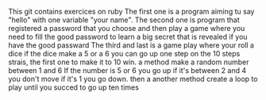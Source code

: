 This git contains exercices on ruby
The first one is a program aiming tu say "hello" with one variable "your name".
The second one is program that registered a password that you choose and then play a game where you need to fill the good password to learn a big secret that is revealed if you have the good passward 
The third and last is a game play where your roll a dice if the dice make a 5 or a 6 you can go up one step on the 10 steps strais, the first one to make it to 10 win.
a method make a random number between 1 and 6 If the number is 5 or 6 you go up if it's between 2 and 4 you don't move if it's 1 you go down. 
then a another method create a loop to play until you succed to go up ten times
